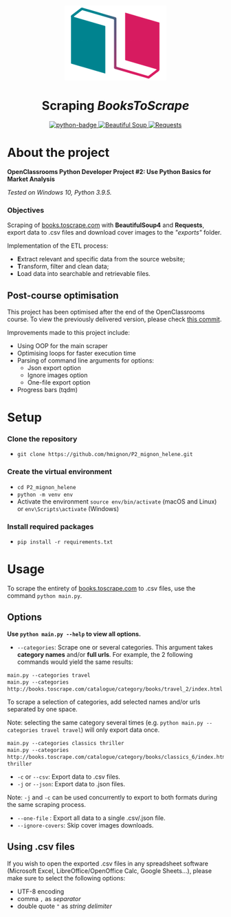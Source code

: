 <p align="center">
    <img src="img/logo_bookstore.png" alt="logo" />
</p>
<h1 align="center">Scraping <em>BooksToScrape</em></h1>
<p align="center">
    <a href="https://www.python.org">
        <img src="https://img.shields.io/badge/Python-3.6+-3776AB?style=flat&logo=python&logoColor=white" alt="python-badge">
    </a>
    <a href="https://www.crummy.com/software/BeautifulSoup/bs4/doc/">
        <img src="https://img.shields.io/badge/BeautifulSoup-4.9+-d71b60?style=flat" alt="Beautiful Soup">
    </a>
    <a href="https://github.com/psf/requests">
        <img src="https://img.shields.io/badge/Requests-2.25+-00838f?style=flat" alt="Requests">
    </a>
</p>

# About the project

**OpenClassrooms Python Developer Project #2: Use Python Basics for Market Analysis**

_Tested on Windows 10, Python 3.9.5._

### Objectives

Scraping of [books.toscrape.com](http://books.toscrape.com) with **BeautifulSoup4** and **Requests**, 
export data to .csv files and download cover images to the *"exports"* folder.

Implementation of the ETL process: 
- **E**xtract relevant and specific data from the source website; 
- **T**ransform, filter and clean data;
- **L**oad data into searchable and retrievable files.

## Post-course optimisation
This project has been optimised after the end of the OpenClassrooms course. 
To view the previously delivered version, please check [this commit](https://github.com/hmignon/P2_mignon_helene/tree/163c5f5b2c730e7b308d01f31479702fb7c1e8e9).

Improvements made to this project include:
- Using OOP for the main scraper
- Optimising loops for faster execution time
- Parsing of command line arguments for options:
  - Json export option
  - Ignore images option
  - One-file export option
- Progress bars (tqdm)

# Setup

### Clone the repository

- `git clone https://github.com/hmignon/P2_mignon_helene.git`

### Create the virtual environment

- `cd P2_mignon_helene`
- `python -m venv env`
- Activate the environment `source env/bin/activate` (macOS and Linux) or `env\Scripts\activate` (Windows)
    
### Install required packages

- `pip install -r requirements.txt`

# Usage

To scrape the entirety of [books.toscrape.com](https://books.toscrape.com) to .csv files, 
use the command `python main.py`.

## Options

**Use `python main.py --help` to view all options.**

- `--categories`: Scrape one or several categories. This argument takes **category names** and/or **full urls**. 
For example, the 2 following commands would yield the same results:

```
main.py --categories travel
main.py --categories http://books.toscrape.com/catalogue/category/books/travel_2/index.html
```

To scrape a selection of categories, add selected names and/or urls separated by one space.

Note: selecting the same category several times (e.g. `python main.py --categories travel travel`) will only export data once.

```
main.py --categories classics thriller
main.py --categories http://books.toscrape.com/catalogue/category/books/classics_6/index.html thriller
```

- `-c` or `--csv`: Export data to .csv files.
- `-j` or `--json`: Export data to .json files. 

Note: `-j` and `-c` can be used concurrently to export to both formats during the same scraping process.

- `--one-file` : Export all data to a single .csv/.json file.
- `--ignore-covers`: Skip cover images downloads.

## Using .csv files

If you wish to open the exported .csv files in any spreadsheet software (Microsoft Excel, LibreOffice/OpenOffice Calc, Google Sheets...),
please make sure to select the following options:
- UTF-8 encoding 
- comma `,` as *separator*
- double quote `"` as *string delimiter*
